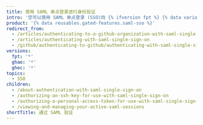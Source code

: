 ```yaml
---
title: 使用 SAML 单点登录进行身份验证
intro: '您可以使用 SAML 单点登录 (SSO)向 {% ifversion fpt %} {% data variables.product.product_name %} 组织验证 {% elsif ghae %}{% data variables.product.product_location %} {% endif %}{% ifversion fpt %}并查看您活动的会话{% endif %}。'
product: '{% data reusables.gated-features.saml-sso %}'
redirect_from:
  - /articles/authenticating-to-a-github-organization-with-saml-single-sign-on/
  - /articles/authenticating-with-saml-single-sign-on
  - /github/authenticating-to-github/authenticating-with-saml-single-sign-on/
versions:
  fpt: '*'
  ghae: '*'
  ghec: '*'
topics:
  - SSO
children:
  - /about-authentication-with-saml-single-sign-on
  - /authorizing-an-ssh-key-for-use-with-saml-single-sign-on
  - /authorizing-a-personal-access-token-for-use-with-saml-single-sign-on
  - /viewing-and-managing-your-active-saml-sessions
shortTitle: 通过 SAML 验证
---
```



